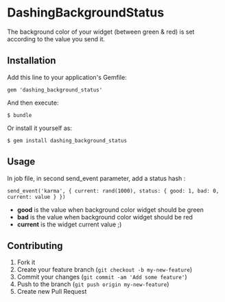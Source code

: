 # DashingBackgroundStatus

The background color of your widget (between green & red) is set according to the value you send it.

## Installation

Add this line to your application's Gemfile:

    gem 'dashing_background_status'

And then execute:

    $ bundle

Or install it yourself as:

    $ gem install dashing_background_status

## Usage

In job file, in second send_event parameter, add a status hash :

    send_event('karma', { current: rand(1000), status: { good: 1, bad: 0, current: value } })

* **good** is the value when background color widget should be green
* **bad** is the value when background color widget should be red
* **current** is the widget current value ;)

## Contributing

1. Fork it
2. Create your feature branch (`git checkout -b my-new-feature`)
3. Commit your changes (`git commit -am 'Add some feature'`)
4. Push to the branch (`git push origin my-new-feature`)
5. Create new Pull Request
